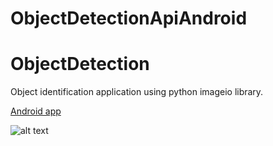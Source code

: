 # ObjectDetectionApiAndroid

# ObjectDetection

Object identification application using python imageio library.

[Android app](https://github.com/UtkuGlsvn/ObjectDetection)

![alt text](https://github.com/UtkuGlsvn/ObjectDetectionApiAndroid/blob/master/ServiceApp.png)
